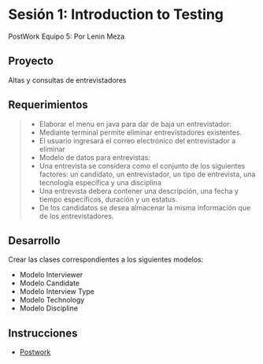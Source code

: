 # Sesión 1: Introduction to Testing

PostWork Equipo 5: Por Lenin Meza

## Proyecto

Altas y consultas de entrevistadores

## Requerimientos

> - Elaborar el menu en java para dar de baja un entrevistador:
>  - Mediante terminal permite eliminar entrevistadores existentes.
>  - El usuario ingresará el correo electrónico del entrevistador a eliminar
> - Modelo de datos para entrevistas:
>  - Una entrevista se considera como el conjunto de los siguientes factores: un candidato, un entrevistador, un tipo de entrevista, una tecnología especifica y una disciplina
>  - Una entrevista debera contener una descripción, una fecha y tiempo específicos, duración y un estatus.
>  - De los candidatos se desea almacenar la misma información que de los entrevistadores.

## Desarrollo

Crear las clases correspondientes a los siguientes modelos:
- Modelo Interviewer
- Modelo Candidate
- Modelo Interview Type
- Modelo Technology
- Modelo Discipline

## Instrucciones

- [Postwork](https://github.com/beduExpert/Java-Testing-Santander-2022/blob/main/Sesion-02/Postwork)
